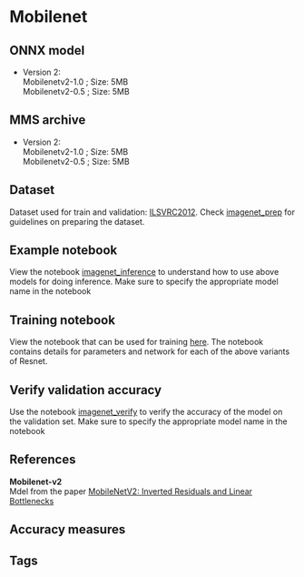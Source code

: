 # Mobilenet
## ONNX model
* Version 2:   
 Mobilenetv2-1.0 ; Size: 5MB  
 Mobilenetv2-0.5 ; Size: 5MB
 

## MMS archive
* Version 2:   
 Mobilenetv2-1.0 ; Size: 5MB  
 Mobilenetv2-0.5 ; Size: 5MB
 
## Dataset
Dataset used for train and validation: [ILSVRC2012](http://www.image-net.org/challenges/LSVRC/2012/). Check [imagenet_prep](../imagenet_prep.md) for guidelines on preparing the dataset. 
## Example notebook
View the notebook [imagenet_inference](../imagenet_inference.ipynb) to understand how to use above models for doing inference. Make sure to specify the appropriate model name in the notebook
## Training notebook
View the notebook that can be used for training [here](train_notebook_mobilenet.ipynb). The notebook contains details for 
parameters and network for each of the above variants of Resnet.
## Verify validation accuracy
Use the notebook [imagenet_verify](../imagenet_verify.ipynb) to verify the accuracy of the model on the validation set. Make sure to specify the appropriate model name in the notebook
## References
**Mobilenet-v2**  
Mdel from the paper [MobileNetV2: Inverted Residuals and Linear Bottlenecks](https://arxiv.org/abs/1801.04381)  
 
 
 
## Accuracy measures
## Tags
